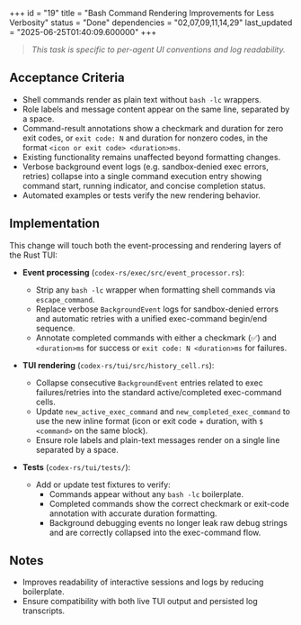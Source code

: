 +++
id = "19"
title = "Bash Command Rendering Improvements for Less Verbosity"
status = "Done"
dependencies = "02,07,09,11,14,29"
last_updated = "2025-06-25T01:40:09.600000"
+++

> *This task is specific to per-agent UI conventions and log readability.*

## Acceptance Criteria

- Shell commands render as plain text without `bash -lc` wrappers.
- Role labels and message content appear on the same line, separated by a space.
- Command-result annotations show a checkmark and duration for zero exit codes, or `exit code: N` and duration for nonzero codes, in the format `<icon or exit code> <duration>ms`.
- Existing functionality remains unaffected beyond formatting changes.
- Verbose background event logs (e.g. sandbox‑denied exec errors, retries) collapse into a single command execution entry showing command start, running indicator, and concise completion status.
- Automated examples or tests verify the new rendering behavior.

## Implementation
This change will touch both the event-processing and rendering layers of the Rust TUI:

- **Event processing** (`codex-rs/exec/src/event_processor.rs`):
  - Strip any `bash -lc` wrapper when formatting shell commands via `escape_command`.
  - Replace verbose `BackgroundEvent` logs for sandbox-denied errors and automatic retries with a unified exec-command begin/end sequence.
  - Annotate completed commands with either a checkmark (✅) and `<duration>ms` for success or `exit code: N <duration>ms` for failures.

- **TUI rendering** (`codex-rs/tui/src/history_cell.rs`):
  - Collapse consecutive `BackgroundEvent` entries related to exec failures/retries into the standard active/completed exec-command cells.
  - Update `new_active_exec_command` and `new_completed_exec_command` to use the new inline format (icon or exit code + duration, with `$ <command>` on the same block).
  - Ensure role labels and plain-text messages render on a single line separated by a space.

- **Tests** (`codex-rs/tui/tests/`):
  - Add or update test fixtures to verify:
    - Commands appear without any `bash -lc` boilerplate.
    - Completed commands show the correct checkmark or exit-code annotation with accurate duration formatting.
    - Background debugging events no longer leak raw debug strings and are correctly collapsed into the exec-command flow.

## Notes

- Improves readability of interactive sessions and logs by reducing boilerplate.
- Ensure compatibility with both live TUI output and persisted log transcripts.
